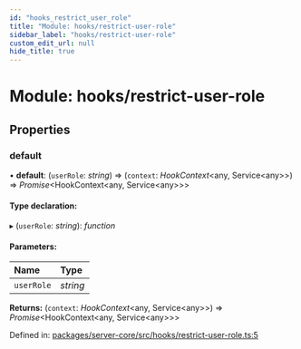 ```yaml
---
id: "hooks_restrict_user_role"
title: "Module: hooks/restrict-user-role"
sidebar_label: "hooks/restrict-user-role"
custom_edit_url: null
hide_title: true
---
```


# Module: hooks/restrict-user-role

## Properties

### default

• **default**: (`userRole`: *string*) => (`context`: *HookContext*<any, Service<any\>\>) => *Promise*<HookContext<any, Service<any\>\>\>

#### Type declaration:

▸ (`userRole`: *string*): *function*

#### Parameters:

| Name | Type |
| :------ | :------ |
| `userRole` | *string* |

**Returns:** (`context`: *HookContext*<any, Service<any\>\>) => *Promise*<HookContext<any, Service<any\>\>\>

Defined in: [packages/server-core/src/hooks/restrict-user-role.ts:5](https://github.com/xr3ngine/xr3ngine/blob/7e8e151f1/packages/server-core/src/hooks/restrict-user-role.ts#L5)
